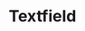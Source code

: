 ---
title: "Textfield"
menu:
  docs:
    title: "Textfield"
    weight: 20
    parent: "Components"
---